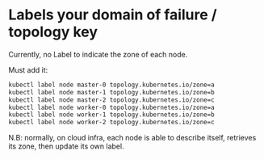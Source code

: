 # Labels your domain of failure / topology key

Currently, no Label to indicate the zone of each node.

Must add it:
```sh
kubectl label node master-0 topology.kubernetes.io/zone=a
kubectl label node master-1 topology.kubernetes.io/zone=b
kubectl label node master-2 topology.kubernetes.io/zone=c
kubectl label node worker-0 topology.kubernetes.io/zone=a
kubectl label node worker-1 topology.kubernetes.io/zone=b
kubectl label node worker-2 topology.kubernetes.io/zone=c
```

N.B: normally, on cloud infra, each node is able to describe itself, retrieves its zone, then update its own label.